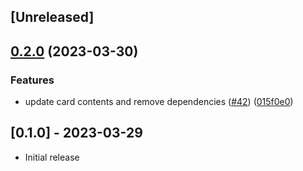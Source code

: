 ## [Unreleased]

## [0.2.0](https://github.com/andrewmcodes/andrewmcodes_gem/compare/v0.1.0...v0.2.0) (2023-03-30)


### Features

* update card contents and remove dependencies ([#42](https://github.com/andrewmcodes/andrewmcodes_gem/issues/42)) ([015f0e0](https://github.com/andrewmcodes/andrewmcodes_gem/commit/015f0e0594c83640268a216f710ed6021a8d5670))

## [0.1.0] - 2023-03-29

- Initial release

